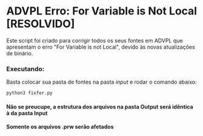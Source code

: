 # ADVPL Erro: For Variable is Not Local [RESOLVIDO]

Este script foi criado para corrigir todos os seus fontes em ADVPL que apresentam o erro "For Variable is not Local", devido às novas atualizações de binário.

### Executando:

Basta colocar sua pasta de fontes na pasta *input* e rodar o comando abaixo:

```bash
python3 fixfor.py
```

#### Não se preucupe, a estrutura dos arquivos na pasta Output será idêntica à da pasta Input
#### Somente os arquivos .prw serão afetados